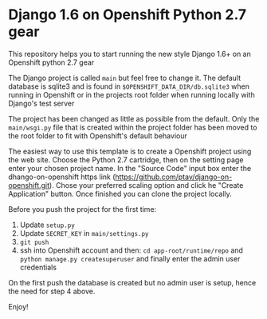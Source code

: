 Django 1.6 on Openshift Python 2.7 gear
=======================================

This repository helps you to start running the new style Django 1.6+ on an 
Openshift python 2.7 gear

The Django project is called `main` but feel free to change it. The default 
database is sqlite3 and is found in `$OPENSHIFT_DATA_DIR/db.sqlite3` when
running in Openshift or in the projects root folder  when running locally 
with Django's test server

The project has been changed as little as possible from the default. Only the 
`main/wsgi.py` file that is created within the project folder has been moved 
to the root folder to fit with Openshift's default behaviour

The easiest way to use this template is to create a Openshift project using the 
web site. Choose the Python 2.7 cartridge, then on the setting page enter your
chosen project name. In the "Source Code" input box enter the dhango-on-openshift
https link (https://github.com/ptav/django-on-openshift.git). Chose your 
preferred scaling option and click he "Create Application" button. Once finished 
you can clone the project locally.

Before you push the project for the first time:
 
  1.  Update `setup.py`
  2.  Update `SECRET_KEY` in `main/settings.py`
  3.  `git push`
  4.  ssh into Openshift account and then:
        `cd app-root/runtime/repo` and
        `python manage.py createsuperuser` and finally enter the admin user credentials
        

On the first push the database is created but no admin user is setup, hence the
need for step 4 above.


Enjoy!
